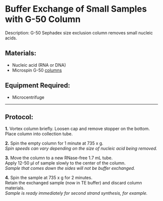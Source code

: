 Buffer Exchange of Small Samples with G-50 Column
================================================================================
Description: G-50 Sephadex size exclusion column removes small nucleic acids.

Materials:
--------------------------------------------------------------------------------
  * Nucleic acid (RNA or DNA)
  * Microspin G-50 [columns](https://www.cytivalifesciences.com/en/us/shop/molecular-biology/purification/gel-filtration-columns/illustra-microspin-g-50-columns-p-00056)

Equipment Required:
--------------------------------------------------------------------------------
  * Microcentrifuge
  
___
Protocol:
--------------------------------------------------------------------------------
**1.** Vortex column briefly. Loosen cap and remove stopper on the bottom.<br/>
Place column into collection tube.

**2.** Spin the empty column for 1 minute at 735 x g.<br/>
_Spin speeds can vary depending on the size of nucleic acid being removed._
 
**3.** Move the column to a new RNase-free 1.7 mL tube.<br/>
Apply 12-50 µl of sample slowly to the center of the column.<br/>
_Sample that comes down the sides will not be buffer exchanged._

**4.** Spin the sample at 735 x g for 2 minutes.<br/>
Retain the exchanged sample (now in TE buffer) and discard column materials.<br/>
_Sample is ready immediately for second strand synthesis, for example._

  
<!-- The text below creates dropdown lists for links to next steps or hyperlinks -->
